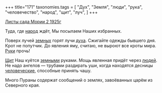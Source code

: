 +++
title="171"
taxonomies.tags = [
 "Дух",
 "Земля",
 "люди",
 "рука",
 "человечество",
 "народ",
 "щит",
 "луч",
]
+++

[Листы сада Мории 2 1925г](/agni/1925)

Туда, где [народ](/tags/народ) ждёт, Мы посылаем Наших избранных.   

Поверх лучей [земных](/tags/Земля) горят лучи [духа](/tags/Дух). Сжигайте одежды бывшего дня. Крот не попутчик. До явления яму, считаю, не выроют все кроты мира. [Руки](/tags/рука) прочь!   

[Щит](/tags/щит) Наш куётся [земными](/tags/Земля) руками. Мощь явленная придёт через [людей](/tags/люди). Не надо ангелов — трубами раздирать уши, когда находятся десницы [человеческие](/tags/человечество), способные принять чашу.   

Много Пураны содержат сообщений о землях, завоёванных царём из Северного края.   

